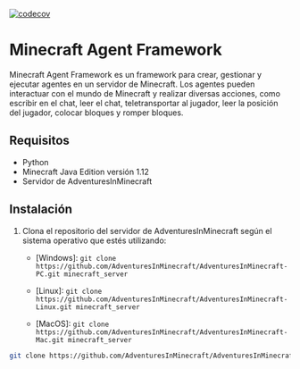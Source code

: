 [![codecov](https://codecov.io/github/GuillemCV/MinecraftAgentFramework/graph/badge.svg?token=SPH9M0FDKY)](https://codecov.io/github/GuillemCV/MinecraftAgentFramework)
# Minecraft Agent Framework

Minecraft Agent Framework es un framework para crear, gestionar y ejecutar agentes en un servidor de Minecraft. Los agentes pueden interactuar con el mundo de Minecraft y realizar diversas acciones, como escribir en el chat, leer el chat, teletransportar al jugador, leer la posición del jugador, colocar bloques y romper bloques.

## Requisitos

- Python
- Minecraft Java Edition versión 1.12
- Servidor de AdventuresInMinecraft

## Instalación

1. Clona el repositorio del servidor de AdventuresInMinecraft según el sistema operativo que estés utilizando:
    - [Windows]: 
   ``` git clone https://github.com/AdventuresInMinecraft/AdventuresInMinecraft-PC.git minecraft_server ```

    - [Linux]: 
    ``` git clone https://github.com/AdventuresInMinecraft/AdventuresInMinecraft-Linux.git minecraft_server ```

    - [MacOS]:
    ``` git clone https://github.com/AdventuresInMinecraft/AdventuresInMinecraft-Mac.git minecraft_server ```

```sh
git clone https://github.com/AdventuresInMinecraft/AdventuresInMinecraft-PC.git minecraft_server
```
